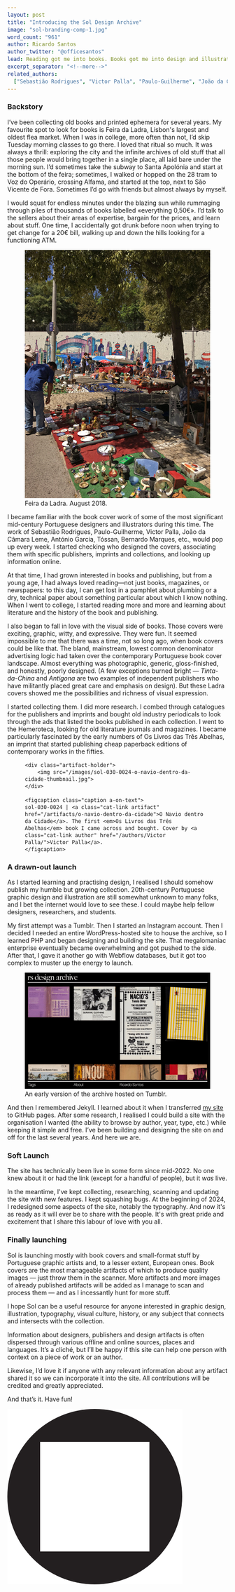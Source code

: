 ```yaml
---
layout: post
title: "Introducing the Sol Design Archive"
image: "sol-branding-comp-1.jpg"
word_count: "961"
author: Ricardo Santos
author_twitter: "@officesantos"
lead: Reading got me into books. Books got me into design and illustration. A brief history of how this project came about.
excerpt_separator: "<!--more-->"
related_authors:
  ["Sebastião Rodrigues", "Victor Palla", "Paulo-Guilherme", "João da Câmara Leme", "António Garcia", "João Abel Manta"]
---
```


<h3>Backstory</h3>

I’ve been collecting old books and printed ephemera for several years. My favourite spot to look for books is Feira da Ladra, Lisbon's largest and oldest flea market. When I was in college, more often than not, I’d skip Tuesday morning classes to go there. I loved that ritual so much. It was always a thrill: exploring the city and the infinite archives of old stuff that all those people would bring together in a single place, all laid bare under the morning sun. I’d sometimes take the subway to Santa Apolónia and start at the bottom of the feira; sometimes, I walked or hopped on the 28 tram to Voz do Operário, crossing Alfama, and started at the top, next to São Vicente de Fora. Sometimes I’d go with friends but almost always by myself.

I would squat for endless minutes under the blazing sun while rummaging through piles of thousands of books labelled «everything 0,50€». I’d talk to the sellers about their areas of expertise, bargain for the prices, and learn about stuff. One time, I accidentally got drunk before noon when trying to get change for a 20€ bill, walking up and down the hills looking for a functioning ATM.

<figure class="post-img offset"> <img src="/images/blog_posts/feira-da-ladra.jpg"> <figcaption class="caption"> Feira da Ladra. August 2018. </figcaption> </figure>

I became familiar with the book cover work of some of the most significant mid-century Portuguese designers and illustrators during this time. The work of Sebastião Rodrigues, Paulo-Guilherme, Victor Palla, João da Câmara Leme, António Garcia, Tóssan, Bernardo Marques, etc., would pop up every week. I started checking who designed the covers, associating them with specific publishers, imprints and collections, and looking up information online.

At that time, I had grown interested in books and publishing, but from a young age, I had always loved reading—not just books, magazines, or newspapers: to this day, I can get lost in a pamphlet about plumbing or a dry, technical paper about something particular about which I know nothing. When I went to college, I started reading more and more and learning about literature and the history of the book and publishing.

I also began to fall in love with the visual side of books. Those covers were exciting, graphic, witty, and expressive. They were fun. It seemed impossible to me that there was a time, not so long ago, when book covers could be like that. The bland, mainstream, lowest common denominator advertising logic had taken over the contemporary Portuguese book cover landscape. Almost everything was photographic, generic, gloss-finished, and honestly, poorly designed. (A few exceptions burned bright — _Tinta-da-China_ and _Antígona_ are two examples of independent publishers who have militantly placed great care and emphasis on design). But these Ladra covers showed me the possibilities and richness of visual expression.

I started collecting them. I did more research. I combed through catalogues for the publishers and imprints and bought old industry periodicals to look through the ads that listed the books published in each collection. I went to the Hemeroteca, looking for old literature journals and magazines. I became particularly fascinated by the early numbers of Os Livros das Três Abelhas, an imprint that started publishing cheap paperback editions of contemporary works in the fifties.

<figure class="post-img artifact">

    <div class="artifact-holder">
        <img src="/images/sol-030-0024-o-navio-dentro-da-cidade-thumbnail.jpg">
    </div>

    <figcaption class="caption a-on-text">
    sol-030-0024 | <a class="cat-link artifact" href="/artifacts/o-navio-dentro-da-cidade">O Navio dentro da Cidade</a>. The first <em>Os Livros das Três Abelhas</em> book I came across and bought. Cover by <a class="cat-link author" href="/authors/Victor Palla/">Victor Palla</a>.
    </figcaption>

</figure>

<h3>A drawn-out launch</h3>

As I started learning and practising design, I realised I should somehow publish my humble but growing collection. 20th-century Portuguese graphic design and illustration are still somewhat unknown to many folks, and I bet the internet would love to see these. I could maybe help fellow designers, researchers, and students.

My first attempt was a Tumblr. Then I started an Instagram account. Then I decided I needed an entire WordPress-hosted site to house the archive, so I learned PHP and began designing and building the site. That megalomaniac enterprise eventually became overwhelming and got pushed to the side. After that, I gave it another go with Webflow databases, but it got too complex to muster up the energy to launch.

<figure class="post-img offset">
<img src="/images/blog_posts/hello-world-rs-design-archive-tumblr.gif">
<figcaption class="caption"> An early version of the archive hosted on Tumblr. </figcaption>
</figure>

And then I remembered Jekyll. I learned about it when I transferred [my site](https://dat-rs.com) to GitHub pages. After some research, I realised I could build a site with the organisation I wanted (the ability to browse by author, year, type, etc.) while keeping it simple and free. I’ve been building and designing the site on and off for the last several years. And here we are.

### Soft Launch

The site has technically been live in some form since mid-2022. No one knew about it or had the link (except for a handful of people), but it _was_ live.

In the meantime, I've kept collecting, researching, scanning and updating the site with new features. I kept squashing bugs. At the beginning of 2024, I redesigned some aspects of the site, notably the typography. And now it's as ready as it will ever be to share with the people. It's with great pride and excitement that I share this labour of love with you all.

<h3>Finally launching</h3>

Sol is launching mostly with book covers and small-format stuff by Portuguese graphic artists and, to a lesser extent, European ones. Book covers are the most manageable artifacts of which to produce quality images — just throw them in the scanner. More artifacts and more images of already published artifacts will be added as I manage to scan and process them — and as I incessantly hunt for more stuff.

I hope Sol can be a useful resource for anyone interested in graphic design, illustration, typography, visual culture, history, or any subject that connects and intersects with the collection.

Information about designers, publishers and design artifacts is often dispersed through various offline and online sources, places and languages. It’s a cliché, but I’ll be happy if this site can help one person with context on a piece of work or an author.

Likewise, I’d love it if anyone with any relevant information about any artifact shared it so we can incorporate it into the site. All contributions will be credited and greatly appreciated.

And that’s it. Have fun!

<img src="/images/non-art/sol-circle-square.svg" class="sol-text-signature block">
